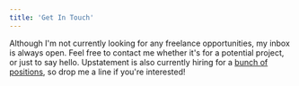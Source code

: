 ```yaml
---
title: 'Get In Touch'
---
```


Although I'm not currently looking for any freelance opportunities, my inbox is always open. Feel free to contact me whether it's for a potential project, or just to say hello. Upstatement is also currently hiring for a [bunch of positions](https://www.upstatement.com/jobs/), so drop me a line if you're interested!

